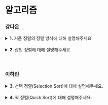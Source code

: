 # 알고리즘

### 강다은
<details>
  <summary> <b>1. </b> 거품 정렬의 정렬 방식에 대해 설명해주세요 </summary> <br />
  <div>
    
  - 인접한 두 원소를 비교하고, 조건에 맞게 자리를 바꾸면서 정렬하는 알고리즘입니다. 
  - 오름차순 정렬을 기준으로 정렬했을 때, 1회전 후에는 가장 큰 원소가 맨 뒤로 이동하면서 다음 회전에는 그 원소가 정렬에서 제외됩니다. 
  - 정렬하고자 하는 배열 안에서 교환하기 때문에 다른 메모리 공간을 필요로 하지 않습니다.
  </div>
</details>
<br />

<details>
  <summary> <b>2. </b> 삽입 정렬에 대해 설명해주세요.  </summary> <br />
  <div>
    
  - 삽입 정렬은 두번째 원소부터 시작해 앞의 원소들과 비교해 삽입 위치를 찾습니다. 
  - 해당 위치의 뒤에 있는 원소들을 옮기고, 그 위치에 원소를 삽입하면서 정렬하는 알고리즘입니다.
  - 시간복잡도는 최선의 경우 한번씩만 비교하기 때문에 O(n)이며, 역정렬되어 있는 경우는 최악의 경우로 O(n^2)입니다.
  </div>
</details>
<br />

<br />


### 이하린
<details>
  <summary> <b>3. </b> 선택 정렬(Selection Sort)에 대해 설명해주세요. </summary> <br />
  <div>
    
- 선택 정렬은 첫 번째 값을 두번째 부터 마지막 값까지 차례대로 비교하여 최솟값을 찾아 첫 번째에 놓고,  
  두 번째 값을 세 번째 부터 마지막 값까지 비교하여 최솟값을 찾아 두 번째 위치에 놓는 과정을 반복하며 정렬하는 알고리즘입니다
- 시간복잡도는 O(n^2)입니다.
  
  </div>
</details>
<br />

<details>
  <summary> <b>4. </b> 퀵 정렬(Quick Sort)에 대해 설명해주세요.  </summary> <br />
  <div>

    - 퀵 정렬은 빠른 정렬 속도를 자랑하는 분할 정복 알고리즘 중 하나입니다.
    - 피봇을 설정하고 피봇보다 큰 값과 작은 값으로 분할하여 정렬 합니다.
    - 시간 복잡도는 O(nlogn)이며 최악의 경우 O(n^2)까지 나빠질 수 있습니다.
    
  </div>
</details>
<br />

<br />


